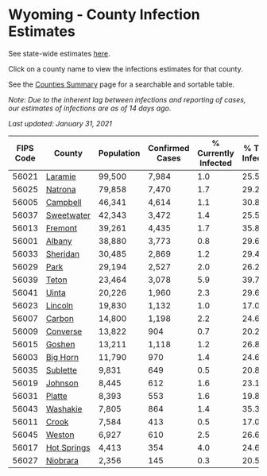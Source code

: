 # Wyoming - County Infection Estimates

See state-wide estimates [here](/infections/us-wy).

Click on a county name to view the infections estimates for that county.

See the [Counties Summary](/infections/summary-counties) page for a searchable and sortable table.

*Note: Due to the inherent lag between infections and reporting of cases, our estimates of infections are as of 14 days ago.*

*Last updated: January 31, 2021*

|   FIPS Code |                     County |   Population |   Confirmed Cases |   % Currently Infected |   % Total Infected |
|-------------|----------------------------|--------------|-------------------|------------------------|--------------------|
|       56021 |         [Laramie](laramie) |       99,500 |             7,984 |                    1.0 |               25.5 |
|       56025 |         [Natrona](natrona) |       79,858 |             7,470 |                    1.7 |               29.2 |
|       56005 |       [Campbell](campbell) |       46,341 |             4,614 |                    1.1 |               30.8 |
|       56037 |   [Sweetwater](sweetwater) |       42,343 |             3,472 |                    1.4 |               25.5 |
|       56013 |         [Fremont](fremont) |       39,261 |             4,435 |                    1.7 |               35.8 |
|       56001 |           [Albany](albany) |       38,880 |             3,773 |                    0.8 |               29.6 |
|       56033 |       [Sheridan](sheridan) |       30,485 |             2,869 |                    1.2 |               29.4 |
|       56029 |               [Park](park) |       29,194 |             2,527 |                    2.0 |               26.2 |
|       56039 |             [Teton](teton) |       23,464 |             3,078 |                    5.9 |               39.7 |
|       56041 |             [Uinta](uinta) |       20,226 |             1,960 |                    2.3 |               29.6 |
|       56023 |         [Lincoln](lincoln) |       19,830 |             1,132 |                    1.0 |               17.0 |
|       56007 |           [Carbon](carbon) |       14,800 |             1,198 |                    2.2 |               24.6 |
|       56009 |       [Converse](converse) |       13,822 |               904 |                    0.7 |               20.2 |
|       56015 |           [Goshen](goshen) |       13,211 |             1,118 |                    1.2 |               26.8 |
|       56003 |       [Big Horn](big-horn) |       11,790 |               970 |                    1.4 |               24.6 |
|       56035 |       [Sublette](sublette) |        9,831 |               649 |                    0.5 |               20.8 |
|       56019 |         [Johnson](johnson) |        8,445 |               612 |                    1.6 |               23.1 |
|       56031 |           [Platte](platte) |        8,393 |               553 |                    1.6 |               19.8 |
|       56043 |       [Washakie](washakie) |        7,805 |               864 |                    1.4 |               35.3 |
|       56011 |             [Crook](crook) |        7,584 |               413 |                    0.5 |               17.0 |
|       56045 |           [Weston](weston) |        6,927 |               610 |                    2.5 |               26.6 |
|       56017 | [Hot Springs](hot-springs) |        4,413 |               354 |                    4.0 |               24.6 |
|       56027 |       [Niobrara](niobrara) |        2,356 |               145 |                    0.3 |               20.5 |